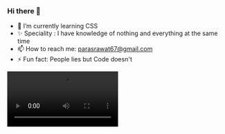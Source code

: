 

### Hi there 👋
- 🌱 I’m currently learning CSS
- ✨ Speciality : I have knowledge of nothing and everything at the same time
- 📫 How to reach me: parasrawat67@gmail.com
- ⚡ Fun fact: People lies but Code doesn't

<video src="https://user-images.githubusercontent.com/43989710/122663331-3c8c9a80-d1b7-11eb-9d23-feac455b4cea.mp4" data-canonical-src="https://user-images.githubusercontent.com/43989710/122663331-3c8c9a80-d1b7-11eb-9d23-feac455b4cea.mp4" controls="controls"  class="d-block rounded-bottom-2 width-fit" style="max-height:640px; max-width:16rem;">
</video>

<!--
**parasrawat007/parasrawat007** is a ✨ _special_ ✨ repository because its `README.md` (this file) appears on your GitHub profile.

Here are some ideas to get you started:

- 🔭 I’m currently working on ...
- 🌱 I’m currently learning ...
- 👯 I’m looking to collaborate on ...
- 🤔 I’m looking for help with ...
- 💬 Ask me about ...
- 📫 How to reach me: ...
- 😄 Pronouns: ...
- ⚡ Fun fact: ...
-->
